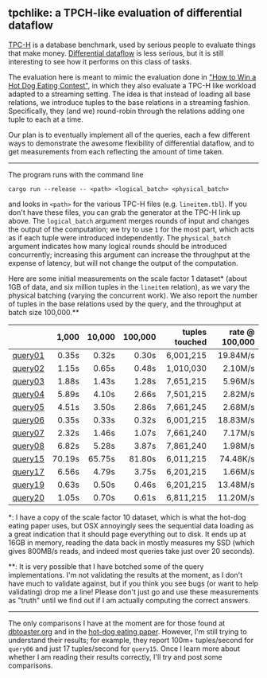 ## tpchlike: a TPCH-like evaluation of differential dataflow

[TPC-H](http://www.tpc.org/tpch/) is a database benchmark, used by serious people to evaluate things that make money. [Differential dataflow](https://github.com/frankmcsherry/differential-dataflow) is less serious, but it is still interesting to see how it performs on this class of tasks.

The evaluation here is meant to mimic the evaluation done in ["How to Win a Hot Dog Eating Contest"](https://infoscience.epfl.ch/record/218203/files/sigmod2016-cr.pdf?version=1), in which they also evaluate a TPC-H like workload adapted to a streaming setting. The idea is that instead of loading all base relations, we introduce tuples to the base relations in a streaming fashion. Specifically, they (and we) round-robin through the relations adding one tuple to each at a time. 

Our plan is to eventually implement all of the queries, each a few different ways to demonstrate the awesome flexibility of differential dataflow, and to get measurements from each reflecting the amount of time taken. 

---

The program runs with the command line

    cargo run --release -- <path> <logical_batch> <physical_batch>

and looks in `<path>` for the various TPC-H files (e.g. `lineitem.tbl`). If you don't have these files, you can grab the generator at the TPC-H link up above. The `logical_batch` argument merges rounds of input and changes the output of the computation; we try to use `1` for the most part, which acts as if each tuple were introduced independently. The `physical_batch` argument indicates how many logical rounds should be introduced concurrently; increasing this argument can increase the throughput at the expense of latency, but will not change the output of the computation.

Here are some initial measurements on the scale factor 1 dataset* (about 1GB of data, and six million tuples in the `lineitem` relation), as we vary the physical batching (varying the concurrent work). We also report the number of tuples in the base relations used by the query, and the throughput at batch size 100,000.**

|                                                                                                               |  1,000 | 10,000 | 100,000 | tuples touched | rate @ 100,000 |
|--------------------------------------------------------------------------------------------------------------:|-------:|-------:|--------:|---------------:|---------------:|
| [query01](./queries/query01.rs) |  0.35s |  0.32s |   0.30s |      6,001,215 |       19.84M/s |
| [query02](https://github.com/frankmcsherry/differential-dataflow/blob/master/tpchlike/src/queries/query02.rs) |  1.15s |  0.65s |   0.48s |      1,010,030 |        2.10M/s |
| [query03](https://github.com/frankmcsherry/differential-dataflow/blob/master/tpchlike/src/queries/query03.rs) |  1.88s |  1.43s |   1.28s |      7,651,215 |        5.96M/s |
| [query04](https://github.com/frankmcsherry/differential-dataflow/blob/master/tpchlike/src/queries/query04.rs) |  5.89s |  4.10s |   2.66s |      7,501,215 |        2.82M/s |
| [query05](https://github.com/frankmcsherry/differential-dataflow/blob/master/tpchlike/src/queries/query05.rs) |  4.51s |  3.50s |   2.86s |      7,661,245 |        2.68M/s |
| [query06](https://github.com/frankmcsherry/differential-dataflow/blob/master/tpchlike/src/queries/query06.rs) |  0.35s |  0.33s |   0.32s |      6,001,215 |       18.83M/s |
| [query07](https://github.com/frankmcsherry/differential-dataflow/blob/master/tpchlike/src/queries/query07.rs) |  2.32s |  1.46s |   1.07s |      7,661,240 |        7.17M/s |
| [query08](https://github.com/frankmcsherry/differential-dataflow/blob/master/tpchlike/src/queries/query08.rs) |  6.82s |  5.28s |   3.87s |      7,861,240 |        1.98M/s |
| [query15](https://github.com/frankmcsherry/differential-dataflow/blob/master/tpchlike/src/queries/query15.rs) | 70.19s | 65.75s |  81.80s |      6,011,215 |       74.48K/s |
| [query17](https://github.com/frankmcsherry/differential-dataflow/blob/master/tpchlike/src/queries/query17.rs) |  6.56s |  4.79s |   3.75s |      6,201,215 |        1.66M/s |
| [query19](https://github.com/frankmcsherry/differential-dataflow/blob/master/tpchlike/src/queries/query19.rs) |  0.63s |  0.50s |   0.46s |      6,201,215 |       13.48M/s |
| [query20](https://github.com/frankmcsherry/differential-dataflow/blob/master/tpchlike/src/queries/query20.rs) |  1.05s |  0.70s |   0.61s |      6,811,215 |       11.20M/s |

*: I have a copy of the scale factor 10 dataset, which is what the hot-dog eating paper uses, but OSX annoyingly sees the sequential data loading as a great indication that it should page everything out to disk. It ends up at 16GB in memory, reading the data back in mostly measures my SSD (which gives 800MB/s reads, and indeed most queries take just over 20 seconds).

**: It is very possible that I have botched some of the query implementations. I'm not validating the results at the moment, as I don't have much to validate against, but if you think you see bugs (or want to help validating) drop me a line! Please don't just go and use these measurements as "truth" until we find out if I am actually computing the correct answers.

---

The only comparisons I have at the moment are for those found at [dbtoaster.org](http://www.dbtoaster.org/index.php?page=home&subpage=performance) and in the [hot-dog eating paper](https://infoscience.epfl.ch/record/218203/files/sigmod2016-cr.pdf?version=1). However, I'm still trying to understand their results; for example, they report 100m+ tuples/second for `query06` and just 17 tuples/second for `query15`. Once I learn more about whether I am reading their results correctly, I'll try and post some comparisons.